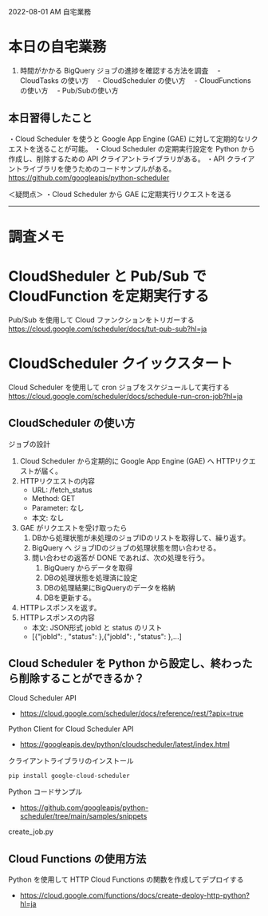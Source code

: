 2022-08-01 AM 自宅業務

# 本日の自宅業務


1. 時間がかかる BigQuery ジョブの進捗を確認する方法を調査
　- CloudTasks の使い方
　- CloudScheduler の使い方
　- CloudFunctions の使い方
　- Pub/Subの使い方


## 本日習得したこと

・Cloud Scheduler を使うと Google App Engine (GAE) に対して定期的なリクエストを送ることが可能。
・Cloud Scheduler の定期実行設定を Python から作成し、削除するための API クライアントライブラリがある。
・API クライアントライブラリを使うためのコードサンプルがある。
　https://github.com/googleapis/python-scheduler


＜疑問点＞
・Cloud Scheduler から GAE に定期実行リクエストを送る

--------

# 調査メモ

# CloudSheduler と Pub/Sub で CloudFunction を定期実行する

Pub/Sub を使用して Cloud ファンクションをトリガーする
https://cloud.google.com/scheduler/docs/tut-pub-sub?hl=ja

# CloudScheduler クイックスタート

Cloud Scheduler を使用して cron ジョブをスケジュールして実行する
https://cloud.google.com/scheduler/docs/schedule-run-cron-job?hl=ja

## CloudScheduler の使い方

ジョブの設計

1. Cloud Scheduler から定期的に Google App Engine (GAE) へ HTTPリクエストが届く。
2. HTTPリクエストの内容
    - URL: /fetch_status
    - Method: GET
    - Parameter: なし
    - 本文: なし
3. GAE がリクエストを受け取ったら
    1. DBから処理状態が未処理のジョブIDのリストを取得して、繰り返す。
    2. BigQuery へ ジョブIDのジョブの処理状態を問い合わせる。
    3. 問い合わせの返答が DONE であれば、次の処理を行う。
        1. BigQuery からデータを取得
        2. DBの処理状態を処理済に設定
        3. DBの処理結果にBigQueryのデータを格納
        4. DBを更新する。
4. HTTPレスポンスを返す。
5. HTTPレスポンスの内容
    - 本文: JSON形式 jobId と status のリスト
    - [{"jobId": <value>, "status": <value>},{"jobId": <value>, "status": <value>},...] 


## Cloud Scheduler を Python から設定し、終わったら削除することができるか？


Cloud Scheduler API
- https://cloud.google.com/scheduler/docs/reference/rest/?apix=true

Python Client for Cloud Scheduler API
- https://googleapis.dev/python/cloudscheduler/latest/index.html


クライアントライブラリのインストール

```
pip install google-cloud-scheduler
```

Python コードサンプル
- https://github.com/googleapis/python-scheduler/tree/main/samples/snippets

create_job.py


## Cloud Functions の使用方法


Python を使用して HTTP Cloud Functions の関数を作成してデプロイする

- https://cloud.google.com/functions/docs/create-deploy-http-python?hl=ja